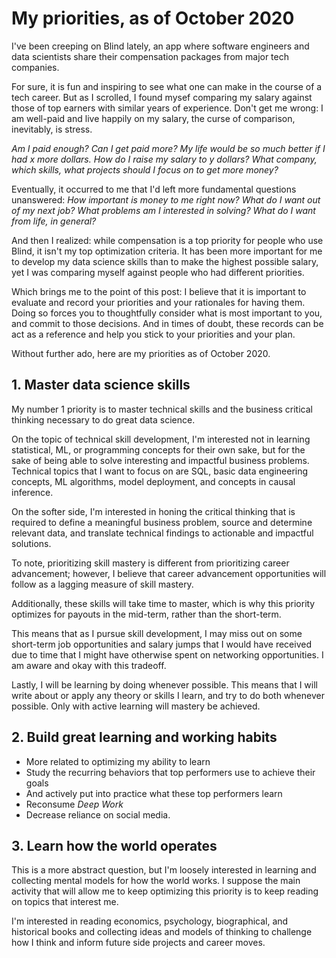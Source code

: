 # My priorities, as of October 2020

I've been creeping on Blind lately, an app where software engineers and data scientists share their compensation packages from major tech companies. 

For sure, it is fun and inspiring to see what one can make in the course of a tech career. But as I scrolled, I found mysef comparing my salary against those of top earners with similar years of experience. Don't get me wrong: I am well-paid and live happily on my salary, the curse of comparison, inevitably, is stress.

_Am I paid enough? Can I get paid more? My life would be so much better if I had x more dollars. How do I raise my salary to y dollars? What company, which skills, what projects should I focus on to get more money?_ 

Eventually, it occurred to me that I'd left more fundamental questions unanswered: _How important is money to me right now? What do I want out of my next job? What problems am I interested in solving? What do I want from life, in general?_

And then I realized: while compensation is a top priority for people who use Blind, it isn't my top optimization criteria. It has been more important for me to develop my data science skills than to make the highest possible salary, yet I was comparing myself against people who had different priorities.

Which brings me to the point of this post: I believe that it is important to evaluate and record your priorities and your rationales for having them. Doing so forces you to thoughtfully consider what is most important to you, and commit to those decisions. And in times of doubt, these records can be act as a reference and help you stick to your priorities and your plan.

Without further ado, here are my priorities as of October 2020.

## 1. Master data science skills

My number 1 priority is to master technical skills and the business critical thinking necessary to do great data science. 

On the topic of technical skill development, I'm interested not in learning statistical, ML, or programming concepts for their own sake, but for the sake of being able to solve interesting and impactful business problems. Technical topics that I want to focus on are SQL, basic data engineering concepts, ML algorithms, model deployment, and concepts in causal inference. 

On the softer side, I'm interested in honing the critical thinking that is required to define a meaningful business problem, source and determine relevant data, and translate technical findings to actionable and impactful solutions.
 
To note, prioritizing skill mastery is different from prioritizing career advancement; however, I believe that career advancement opportunities will follow as a lagging measure of skill mastery. 

Additionally, these skills will take time to master, which is why this priority optimizes for payouts in the mid-term, rather than the short-term. 

This means that as I pursue skill development, I may miss out on some short-term job opportunities and salary jumps that I would have received due to time that I might have otherwise spent on networking opportunities. I am aware and okay with this tradeoff. 

Lastly, I will be learning by doing whenever possible. This means that I will write about or apply any theory or skills I learn, and try to do both whenever possible. Only with active learning will mastery be achieved.

## 2. Build great learning and working habits

- More related to optimizing my ability to learn
- Study the recurring behaviors that top performers use to achieve their goals
- And actively put into practice what these top performers learn
- Reconsume _Deep Work_
- Decrease reliance on social media.

## 3. Learn how the world operates

This is a more abstract question, but I'm loosely interested in learning and collecting mental models for how the world works. I suppose the main activity that will allow me to keep optimizing this priority is to keep reading on topics that interest me. 

I'm interested in reading economics, psychology, biographical, and historical books and collecting ideas and models of thinking to challenge how I think and inform future side projects and career moves.